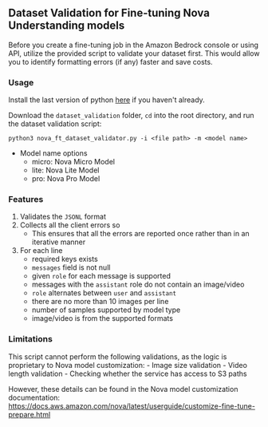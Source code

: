 ## Dataset Validation for Fine-tuning Nova Understanding models
Before you create a fine-tuning job in the Amazon Bedrock console or using API, utilize the provided script to validate your dataset first. This would allow you to identify formatting errors (if any) faster and save costs.

### Usage

Install the last version of python [here](https://www.python.org/downloads/) if you haven't already.

Download the `dataset_validation` folder, `cd` into the root directory, and run the dataset validation script:

```
python3 nova_ft_dataset_validator.py -i <file path> -m <model name>
```

- Model name options
    - micro: Nova Micro Model
    - lite: Nova Lite Model
    - pro: Nova Pro Model

### Features
1. Validates the `JSONL` format
2. Collects all the client errors so
    - This ensures that all the errors are reported once rather than in an iterative manner
3. For each line
    - required keys exists
    - `messages` field is not null
    - given `role` for each message is supported
    - messages with the `assistant` role do not contain an image/video
    - `role` alternates between `user` and `assistant`
    - there are no more than 10 images per line
    - number of samples supported by model type
    - image/video is from the supported formats

### Limitations

This script cannot perform the following validations, as the logic is proprietary to Nova model customization:
    - Image size validation 
    - Video length validation
    - Checking whether the service has access to S3 paths

However, these details can be found in the Nova model customization documentation: https://docs.aws.amazon.com/nova/latest/userguide/customize-fine-tune-prepare.html

